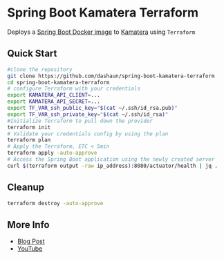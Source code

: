 # Spring Boot Kamatera Terraform

Deploys a [Spring Boot Docker image](https://hub.docker.com/r/dashaun/spring-boot-native-pi-default) to [Kamatera](https://www.kamatera.com/) using `Terraform`

## Quick Start

```bash
#clone the repository
git clone https://github.com/dashaun/spring-boot-kamatera-terraform
cd spring-boot-kamatera-terraform
# configure Terraform with your credentials
export KAMATERA_API_CLIENT=...
export KAMATERA_API_SECRET=...
export TF_VAR_ssh_public_key="$(cat ~/.ssh/id_rsa.pub)"
export TF_VAR_ssh_private_key="$(cat ~/.ssh/id_rsa)"
#Initialize Terraform to pull down the provider
terraform init
# Validate your credentials config by using the plan
terraform plan
# Apply the Terraform, ETC < 5min
terraform apply -auto-approve
# Access the Spring Boot application using the newly created server
curl $(terraform output -raw ip_address):8080/actuator/health | jq .
```

## Cleanup

```bash
terraform destroy -auto-approve
```

## More Info

- [Blog Post](https://dashaun.com/posts/spring-boot-kamatera-terraform/)
- [YouTube]()